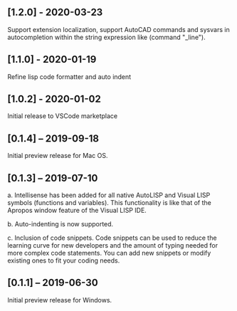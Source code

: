 ## [1.2.0] - 2020-03-23
Support extension localization, support AutoCAD commands and sysvars in autocompletion within the string expression like (command "_line").

## [1.1.0] - 2020-01-19
Refine lisp code formatter and auto indent

## [1.0.2] - 2020-01-02
Initial release to VSCode marketplace

## [0.1.4] – 2019-09-18
Initial preview release for Mac OS.

## [0.1.3] – 2019-07-10
a.	Intellisense has been added for all native AutoLISP and Visual LISP symbols (functions and variables). This functionality is like that of the Apropos window feature of the Visual LISP IDE.

b.	Auto-indenting is now supported.

c. Inclusion of code snippets.
Code snippets can be used to reduce the learning curve for new developers and the amount of typing needed for more complex code statements. You can add new snippets or modify existing ones to fit your coding needs.


## [0.1.1] – 2019-06-30
Initial preview release for Windows.
